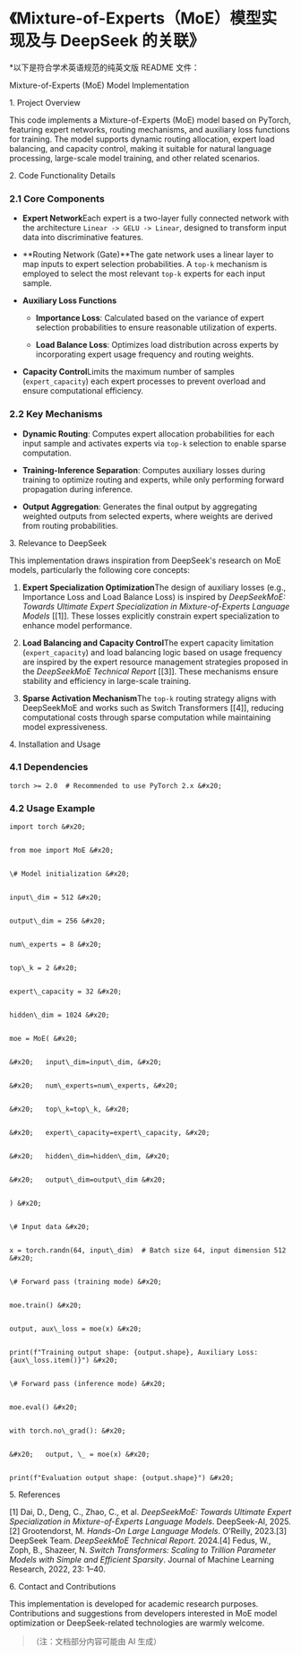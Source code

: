 # 《Mixture-of-Experts（MoE）模型实现及与 DeepSeek 的关联》

\*以下是符合学术英语规范的纯英文版 README 文件：


Mixture-of-Experts (MoE) Model Implementation



1\. Project Overview



This code implements a Mixture-of-Experts (MoE) model based on PyTorch, featuring expert networks, routing mechanisms, and auxiliary loss functions for training. The model supports dynamic routing allocation, expert load balancing, and capacity control, making it suitable for natural language processing, large-scale model training, and other related scenarios.


2\. Code Functionality Details



### 2.1 Core Components&#xA;



*   **Expert Network**Each expert is a two-layer fully connected network with the architecture `Linear -> GELU -> Linear`, designed to transform input data into discriminative features.


*   **Routing Network (Gate)**The gate network uses a linear layer to map inputs to expert selection probabilities. A `top-k` mechanism is employed to select the most relevant `top-k` experts for each input sample.


*   **Auxiliary Loss Functions**


    *   **Importance Loss**: Calculated based on the variance of expert selection probabilities to ensure reasonable utilization of experts.


    *   **Load Balance Loss**: Optimizes load distribution across experts by incorporating expert usage frequency and routing weights.


*   **Capacity Control**Limits the maximum number of samples (`expert_capacity`) each expert processes to prevent overload and ensure computational efficiency.


### 2.2 Key Mechanisms&#xA;



*   **Dynamic Routing**: Computes expert allocation probabilities for each input sample and activates experts via `top-k` selection to enable sparse computation.


*   **Training-Inference Separation**: Computes auxiliary losses during training to optimize routing and experts, while only performing forward propagation during inference.


*   **Output Aggregation**: Generates the final output by aggregating weighted outputs from selected experts, where weights are derived from routing probabilities.


3\. Relevance to DeepSeek



This implementation draws inspiration from DeepSeek's research on MoE models, particularly the following core concepts:




1.  **Expert Specialization Optimization**The design of auxiliary losses (e.g., Importance Loss and Load Balance Loss) is inspired by *DeepSeekMoE: Towards Ultimate Expert Specialization in Mixture-of-Experts Language Models* \[\[1]]. These losses explicitly constrain expert specialization to enhance model performance.


2.  **Load Balancing and Capacity Control**The expert capacity limitation (`expert_capacity`) and load balancing logic based on usage frequency are inspired by the expert resource management strategies proposed in the *DeepSeekMoE Technical Report* \[\[3]]. These mechanisms ensure stability and efficiency in large-scale training.


3.  **Sparse Activation Mechanism**The `top-k` routing strategy aligns with DeepSeekMoE and works such as Switch Transformers \[\[4]], reducing computational costs through sparse computation while maintaining model expressiveness.


4\. Installation and Usage



### 4.1 Dependencies&#xA;



```
torch >= 2.0  # Recommended to use PyTorch 2.x &#x20;
```

### 4.2 Usage Example&#xA;



```
import torch &#x20;


from moe import MoE &#x20;


\# Model initialization &#x20;


input\_dim = 512 &#x20;


output\_dim = 256 &#x20;


num\_experts = 8 &#x20;


top\_k = 2 &#x20;


expert\_capacity = 32 &#x20;


hidden\_dim = 1024 &#x20;


moe = MoE( &#x20;


&#x20;   input\_dim=input\_dim, &#x20;


&#x20;   num\_experts=num\_experts, &#x20;


&#x20;   top\_k=top\_k, &#x20;


&#x20;   expert\_capacity=expert\_capacity, &#x20;


&#x20;   hidden\_dim=hidden\_dim, &#x20;


&#x20;   output\_dim=output\_dim &#x20;


) &#x20;


\# Input data &#x20;


x = torch.randn(64, input\_dim)  # Batch size 64, input dimension 512 &#x20;


\# Forward pass (training mode) &#x20;


moe.train() &#x20;


output, aux\_loss = moe(x) &#x20;


print(f"Training output shape: {output.shape}, Auxiliary Loss: {aux\_loss.item()}") &#x20;


\# Forward pass (inference mode) &#x20;


moe.eval() &#x20;


with torch.no\_grad(): &#x20;


&#x20;   output, \_ = moe(x) &#x20;


print(f"Evaluation output shape: {output.shape}") &#x20;
```

5\. References



\[1] Dai, D., Deng, C., Zhao, C., et al. *DeepSeekMoE: Towards Ultimate Expert Specialization in Mixture-of-Experts Language Models*. DeepSeek-AI, 2025.\[2] Grootendorst, M. *Hands-On Large Language Models*. O'Reilly, 2023.\[3] DeepSeek Team. *DeepSeekMoE Technical Report*. 2024.\[4] Fedus, W., Zoph, B., Shazeer, N. *Switch Transformers: Scaling to Trillion Parameter Models with Simple and Efficient Sparsity*. Journal of Machine Learning Research, 2022, 23: 1–40.


6\. Contact and Contributions



This implementation is developed for academic research purposes. Contributions and suggestions from developers interested in MoE model optimization or DeepSeek-related technologies are warmly welcome.


> （注：文档部分内容可能由 AI 生成）
>